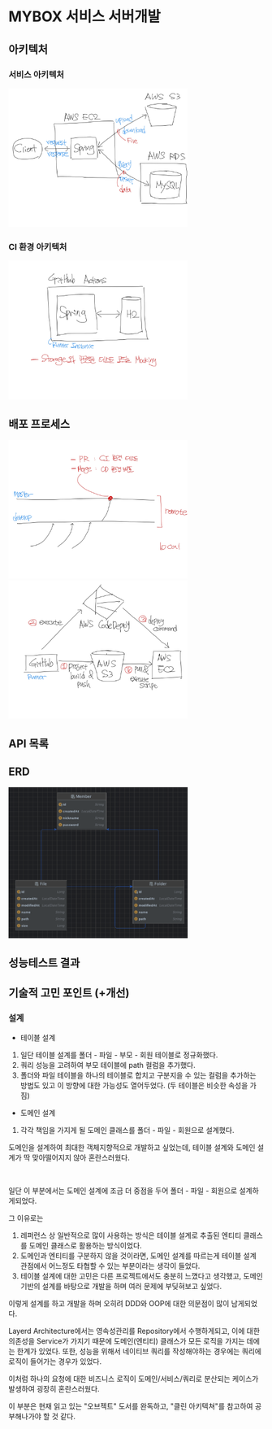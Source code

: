 # MYBOX 서비스 서버개발

## 아키텍처
### 서비스 아키텍처
<img src="./docs-img/service_architecture.jpg"  width="70%" height="50%"/>

### CI 환경 아키텍처
<img src="./docs-img/ci_env_architecture.jpg"  width="70%" height="50%"/>

## 배포 프로세스
<img src="./docs-img/branch_strategy.jpg"  width="70%" height="50%"/>
<img src="./docs-img/deploy_process.jpg"  width="70%" height="50%"/>

## API 목록

## ERD
<img src="./docs-img/erd.png"  width="70%" height="50%"/>

## 성능테스트 결과

## 기술적 고민 포인트 (+개선)
### 설계
- 테이블 설계
1. 일단 테이블 설계를 폴더 - 파일 - 부모 - 회원 테이블로 정규화했다.
2. 쿼리 성능을 고려하여 부모 테이블에 path 컬럼을 추가했다.
3. 폴더와 파일 테이블을 하나의 테이블로 합치고 구분지을 수 있는 컬럼을 추가하는 방법도 있고 이 방향에 대한 가능성도 열어두었다.
   (두 테이블은 비슷한 속성을 가짐)



- 도메인 설계
1. 각각 책임을 가지게 될 도메인 클래스를 폴더 - 파일 - 회원으로 설계했다.


도메인을 설계하여 최대한 객체지향적으로 개발하고 싶었는데, 테이블 설계와 도메인 설계가 딱 맞아떨어지지 않아 혼란스러웠다.

<br>



일단 이 부분에서는 도메인 설계에 조금 더 중점을 두어 폴더 - 파일 - 회원으로 설계하게되었다.

그 이유로는

1. 레퍼런스 상 일반적으로 많이 사용하는 방식은 테이블 설계로 추출된 엔티티 클래스를 도메인 클래스로 활용하는 방식이었다.
2. 도메인과 엔티티를 구분하지 않을 것이라면, 도메인 설계를 따르는게 테이블 설계 관점에서 어느정도 타협할 수 있는 부분이라는 생각이 들었다. 
3. 테이블 설계에 대한 고민은 다른 프로젝트에서도 충분히 느꼈다고 생각했고, 도메인 기반의 설계를 바탕으로 개발을 하며 여러 문제에 부딪혀보고 싶었다.

이렇게 설계를 하고 개발을 하며 오히려 DDD와 OOP에 대한 의문점이 많이 남게되었다.

Layerd Architecture에서는 영속성관리를 Repository에서 수행하게되고, 이에 대한 의존성을 Service가 가지기 때문에 도메인(엔티티) 클래스가 모든 로직을 가지는 데에는 한계가 있었다.  또한, 성능을 위해서 네이티브 쿼리를 작성해야하는 경우에는 쿼리에 로직이 들어가는 경우가 있었다.

이처럼 하나의 요청에 대한 비즈니스 로직이 도메인/서비스/쿼리로 분산되는 케이스가 발생하여 굉장히 혼란스러웠다.

이 부분은 현재 읽고 있는 "오브젝트" 도서를 완독하고, "클린 아키텍쳐"를 참고하여 공부해나가야 할 것 같다.